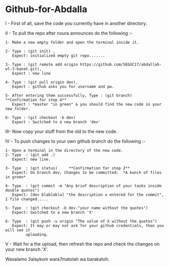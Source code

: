 # Github-for-Abdalla

I  - First of all, save the code you currently have in another directory.


II - To pull the repo after noura announces do the following :-

	1- Make a new empty folder and open the terminal inside it.

	2- Type : (git init) , 
	   Expect: initialized empty git repo.......

	3- Type : (git remote add origin https://github.com/SEGUC17/abdallah-wl-3-banat.git),
	   Expect : new line

	4- Type : (git pull origin dev), 
	   Expect : github asks you for username and pw.

	5- After entering them successfully, Type : (git branch)     **Confirmation for step 4**
	   Expect : *master "in green" & you should find the new code in your new folder.
	   
	6- Type : (git checkout -b dev)
	   Expect : Switched to a new branch 'dev'


III- Now copy your stuff from the old to the new code.


IV - To push changes to your own github branch do the following :-

	1- Open a terminal in the directory of the new code. 
	2- Type  : (git add .)
	   Expect: new line.

	3- Type  : (git status)     **Confirmation for step 2**
	   Expect: On branch dev, Changes to be committed:  *A bunch of files in green*

	4- Type  : (git commit -m "Any brief description of your tasks inside double quotes")
	   Expect: [dev blablabla] "the description u entered for the commit", 1 file changed.....

	5- Type  : (git checkout -b dev-"your name without the quotes")
	   Expect: Switched to a new branch 'X'

	6- Type  : (git push -u origin "The value of X without the quotes")
	   Expect: It may or may not ask for your github credentials, then you will see it
             uploading.


V - Wait for a the upload, then refresh the repo and check the changes on your new branch 'X'.


Wasalamo 3alaykom wara7matolah wa barakatoh.
